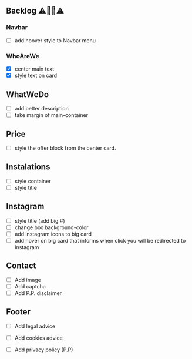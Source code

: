 ## Backlog  ⚠👨‍💻⚠



### Navbar
- [ ] add hoover style to Navbar menu

### WhoAreWe
- [x] center main text
- [x] style text on card

## WhatWeDo
- [ ] add better description
- [ ] take margin of main-container

## Price
- [ ] style the offer block from the center card.

## Instalations
- [ ] style container
- [ ] style title

## Instagram
- [ ] style title (add big #)
- [ ] change box background-color
- [ ] add instagram icons to big card
- [ ] add hover on big card that informs when click you will be redirected to instagram

## Contact
- [ ] Add image
- [ ] Add captcha
- [ ] Add  P.P. disclaimer

## Footer
- [ ] Add legal advice
- [ ] Add cookies advice
- [ ] Add privacy policy (P.P)

